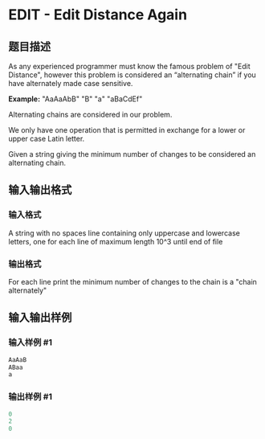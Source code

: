 # EDIT - Edit Distance Again

## 题目描述

As any experienced programmer must know the famous problem of "Edit Distance", however this problem is considered an “alternating chain” if you have alternately made case sensitive.

**Example:** "AaAaAbB" "B" "a" "aBaCdEf"

Alternating chains are considered in our problem.

We only have one operation that is permitted in exchange for a lower or upper case Latin letter.

Given a string giving the minimum number of changes to be considered an alternating chain.

## 输入输出格式

### 输入格式

A string with no spaces line containing only uppercase and lowercase letters, one for each line of maximum length 10^3 until end of file

### 输出格式

For each line print the minimum number of changes to the chain is a "chain alternately"

## 输入输出样例

### 输入样例 #1

```cpp
AaAaB
ABaa
a
```


### 输出样例 #1

```cpp
0
2
0
```


